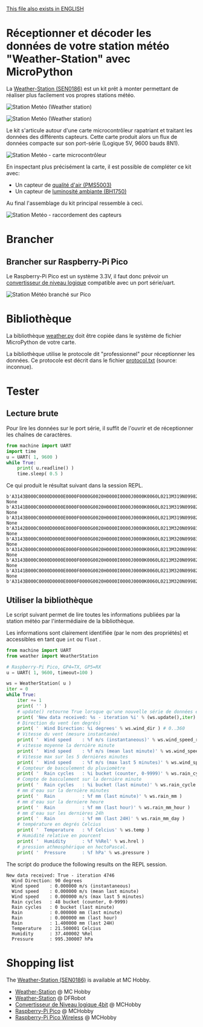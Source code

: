 [This file also exists in ENGLISH](readme_ENG.md)

# Réceptionner et décoder les données de votre station météo "Weather-Station" avec MicroPython

La [Weather-Station (SEN0186)](https://shop.mchobby.be/fr/environnemental-press-temp-hrel-gaz/2385-station-meteo-kit-5-capteurs-anemometre-girouette-pluie-temperature-humidite-3232100023857.html) est un kit prêt à monter permettant de réaliser plus facilement vos propres stations météo.

![Station Metéo (Weather station)](docs/_static/weather-station.jpg)

![Station Metéo (Weather station)](docs/_static/weather-station2.jpg)

Le kit s'articule autour d'une carte microcontrôleur rapatriant et traitant les données des différents capteurs. Cette carte produit alors un flux de données compacte sur son port-série (Logique 5V, 9600 bauds 8N1).

![Station Metéo - carte microcontrôleur](docs/_static/weather-station-board.jpg)

En inspectant plus précisément la carte, il est possible de compléter ce kit avec:
* Un capteur de [qualité d'air (PMS5003)](https://shop.mchobby.be/fr/environnemental-press-temp-hrel-gaz/1332-senseur-qualite-d-air-pm25-pm5003-et-adaptateur-breadboard-3232100013322-adafruit.html)
* Un capteur de [luminosité ambiante (BH1750)](https://shop.mchobby.be/fr/environnemental-press-temp-hrel-gaz/2444-m5stack-capteur-luminosite-ambiante-bh1750fvi-tr-grove-i2c-3232100024441-m5stack.html)

Au final l'assemblage du kit principal ressemble à ceci.

![Station Metéo - raccordement des capteurs](docs/_static/weather-station-connexion.jpg)

# Brancher
## Brancher sur Raspberry-Pi Pico
Le Raspberry-Pi Pico est un système 3.3V, il faut donc prévoir un [convertisseur de niveau logique](https://shop.mchobby.be/fr/cartes-breakout/131-convertisseur-logique-4-canaux-bi-directionnel-i2c-compatible-3232100001312-adafruit.html) compatible avec un port série/uart.

![Station Météo branché sur Pico](docs/_static/weather-station-pico-wiring.jpg)

# Bibliothèque
La bibliothèque [weather.py](lib/weather.py) doit être copiée dans le système de fichier MicroPython de votre carte.

La bibliothèque utilise le protocole dit "professionnel" pour réceptionner les données. Ce protocole est décrit dans le fichier [protocol.txt](docs/protocol.txt) (source: inconnue).

# Tester

## Lecture brute
Pour lire les données sur le port série, il suffit de l'ouvrir et de réceptionner les chaînes de caractères.

``` python
from machine import UART
import time
u = UART( 1, 9600 )
while True:
	print( u.readline() )
	time.sleep( 0.5 )
```

Ce qui produit le résultat suivant dans la session REPL.

```
b'A3143B000C0000D0000E0000F0000G0020H0000I0000J0000K0060L0213M319N09982O.....*5E\r\n'
None
b'A3141B000C0000D0000E0000F0000G0020H0000I0000J0000K0060L0213M319N09982O.....*5C\r\n'
None
b'A3143B000C0000D0000E0000F0000G0020H0000I0000J0000K0060L0213M319N09982O.....*5E\r\n'
None
b'A3142B000C0000D0000E0000F0000G0020H0000I0000J0000K0060L0213M320N09983O.....*54\r\n'
None
b'A3143B000C0000D0000E0000F0000G0020H0000I0000J0000K0060L0213M320N09983O.....*55\r\n'
None
b'A3142B000C0000D0000E0000F0000G0020H0000I0000J0000K0060L0213M320N09983O.....*54\r\n'
None
b'A3143B000C0000D0000E0000F0000G0020H0000I0000J0000K0060L0213M320N09982O.....*54\r\n'
None
b'A3141B000C0000D0000E0000F0000G0020H0000I0000J0000K0060L0213M320N09982O.....*56\r\n'
None
b'A3143B000C0000D0000E0000F0000G0020H0000I0000J0000K0060L0213M320N09982O.....*54\r\n'
```

## Utiliser la bibliothèque
Le script suivant permet de lire toutes les informations publiées par la station météo par l'intermédiaire de la bibliothèque.

Les informations sont clairement identifiée (par le nom des propriétés) et accessibles en tant que `int` ou `float` .

``` python
from machine import UART
from weather import WeatherStation

# Raspberry-Pi Pico, GP4=TX, GP5=RX
u = UART( 1, 9600, timeout=100 )

ws = WeatherStation( u )
iter = 0
while True:
	iter += 1
	print( '' )
	# update() retourne True lorsque qu'une nouvelle série de données est réceptionnée
	print( 'New data received: %s - iteration %i' % (ws.update(),iter) )
	# Direction du vent (en degrés)
	print( '  Wind Direction: %i degrees' % ws.wind_dir ) # 0..360
	# Vitesse du vent (mesure instantanée)
	print( '  Wind speed    : %f m/s (instantaneous)' % ws.wind_speed_real )
	# vitesse moyenne la dernière minute
	print( '  Wind speed    : %f m/s (mean last minute)' % ws.wind_speed )
	# Vitesse max sur les 5 dernières minutes
	print( '  Wind speed    : %f m/s (max last 5 minutes)' % ws.wind_speed_max )
	# Compteur de basculement du pluviomètre
	print( '  Rain cycles   : %i bucket (counter, 0-9999)' % ws.rain_cycle_real )
	# Compte de basculement sur la dernière minute
	print( '  Rain cycles   : %i bucket (last minute)' % ws.rain_cycle )
	# mm d'eau sur la dernière minutes
	print( '  Rain          : %f mm (last minute)' % ws.rain_mm )
	# mm d'eau sur la derniere heure
	print( '  Rain          : %f mm (last hour)' % ws.rain_mm_hour )
	# mm d'eau sur les dernières 24h
	print( '  Rain          : %f mm (last 24H)' % ws.rain_mm_day )
	# température en degrés Celcius
	print( '  Temperature   : %f Celcius' % ws.temp )
	# Humidité relative en pourcent
	print( '  Humidity      : %f %%Rel' % ws.hrel )
	# pression athmosphérique en hectoPascal.
	print( '  Pressure      : %f hPa' % ws.pressure )
```

The script do produce the following results on the REPL session.

```
New data received: True - iteration 4746
  Wind Direction: 90 degrees
  Wind speed    : 0.000000 m/s (instantaneous)
  Wind speed    : 0.000000 m/s (mean last minute)
  Wind speed    : 0.000000 m/s (max last 5 minutes)
  Rain cycles   : 48 bucket (counter, 0-9999)
  Rain cycles   : 0 bucket (last minute)
  Rain          : 0.000000 mm (last minute)
  Rain          : 0.000000 mm (last hour)
  Rain          : 1.400000 mm (last 24H)
  Temperature   : 21.500001 Celcius
  Humidity      : 37.400002 %Rel
  Pressure      : 995.300007 hPa
```

# Shopping list
The [Weather-Station (SEN0186)](https://shop.mchobby.be/fr/environnemental-press-temp-hrel-gaz/2385-station-meteo-kit-5-capteurs-anemometre-girouette-pluie-temperature-humidite-3232100023857.html) is available at MC Hobby.
* [Weather-Station](https://shop.mchobby.be/fr/environnemental-press-temp-hrel-gaz/2385-station-meteo-kit-5-capteurs-anemometre-girouette-pluie-temperature-humidite-3232100023857.html) @ MC Hobby
* [Weather-Station](https://www.dfrobot.com/product-1308.html) @ DFRobot
* [Convertisseur de Niveau logique 4bit](https://shop.mchobby.be/fr/cartes-breakout/131-convertisseur-logique-4-canaux-bi-directionnel-i2c-compatible-3232100001312-adafruit.html) @ MCHobby
* [Raspberry-Pi Pico](https://shop.mchobby.be/fr/pico-rp2040/2025-pico-rp2040-microcontroleur-2-coeurs-raspberry-pi-3232100020252.html) @ MCHobby
* [Raspberry-Pi Pico Wireless](https://shop.mchobby.be/fr/pico-rp2040/2434-pico-w-wireless-rp2040-2-coeurs-wifi-bluetooth-3232100024342.html) @ MCHobby
